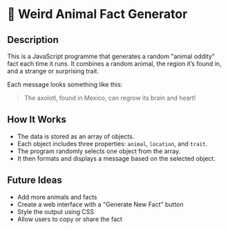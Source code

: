# 🐾 Weird Animal Fact Generator

## Description
This is a JavaScript programme that generates a random "animal oddity" fact each time it runs. It combines a random animal, the region it’s found in, and a strange or surprising trait.

Each message looks something like this:
> The axolotl, found in Mexico, can regrow its brain and heart!

## How It Works
- The data is stored as an array of objects.
- Each object includes three properties: `animal`, `location`, and `trait`.
- The program randomly selects one object from the array.
- It then formats and displays a message based on the selected object.

## Future Ideas
- Add more animals and facts
- Create a web interface with a "Generate New Fact" button
- Style the output using CSS
- Allow users to copy or share the fact
